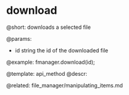 download
=============

@short:
	downloads a selected file

@params:
- id			string			the id of the downloaded file




@example:
fmanager.download(id);

@template:	api_method
@descr:

@related:
file_manager/manipulating_items.md